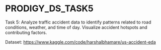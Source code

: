 # PRODIGY_DS_TASK5

Task 5: Analyze traffic accident data to identify patterns related to road conditions, weather, and time of day. Visualize accident hotspots and contributing factors.

Dataset: https://www.kaggle.com/code/harshalbhamare/us-accident-eda


